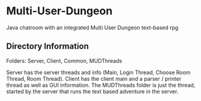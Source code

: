 # Multi-User-Dungeon
Java chatroom with an integrated Multi User Dungeon text-based rpg

## Directory Information

Folders: Server, Client, Common, MUDThreads

Server has the server threads and info (Main, Login Thread, Choose Room Thread, Room Thread). Client has the client main and a parser / printer thread as well as GUI information. The MUDThreads folder is just the thread, started by the server that runs the text based adventure in the server.
